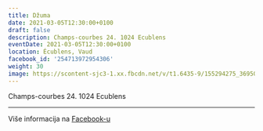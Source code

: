 ```yaml
---
title: Džuma
date: 2021-03-05T12:30:00+0100
draft: false
description: Champs-courbes 24. 1024 Ecublens
eventDate: 2021-03-05T12:30:00+0100
location: Écublens, Vaud
facebook_id: '254713972954306'
weight: 30
image: https://scontent-sjc3-1.xx.fbcdn.net/v/t1.6435-9/155294275_3695079563921169_4909597834044538694_n.jpg?_nc_cat=101&ccb=1-7&_nc_sid=9e60e4&_nc_ohc=kRGJFIDcB7YQ7kNvwH_WCou&_nc_oc=AdkSyLkQmnD4Xr6sIMTCA2K7nu5T0G9s2P8y6h2x1HojKJg-LpSSw3Qi5oBDwa20e2Y&_nc_zt=23&_nc_ht=scontent-sjc3-1.xx&edm=ABTKTjYEAAAA&_nc_gid=R9jwrYjJdjuPNB8wqrvP4Q&oh=00_AfQ0amup1M69X-yITQRctz7Q7jXrJIXwHW1nKM0PbsonSw&oe=68AA685B
---
```


Champs-courbes 24. 1024 Ecublens

---

Više informacija na [Facebook-u](https://facebook.com/events/254713972954306)